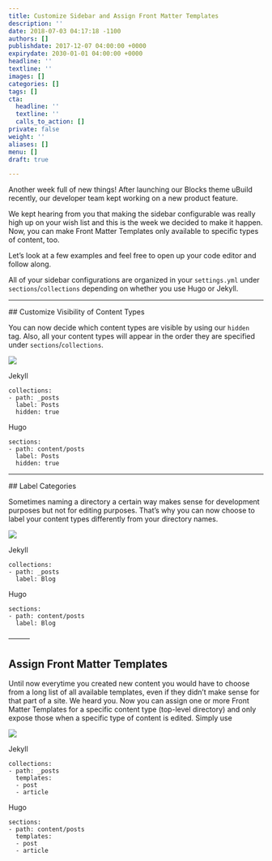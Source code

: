 ```yaml
---
title: Customize Sidebar and Assign Front Matter Templates
description: ''
date: 2018-07-03 04:17:18 -1100
authors: []
publishdate: 2017-12-07 04:00:00 +0000
expirydate: 2030-01-01 04:00:00 +0000
headline: ''
textline: ''
images: []
categories: []
tags: []
cta:
  headline: ''
  textline: ''
  calls_to_action: []
private: false
weight: ''
aliases: []
menu: []
draft: true

---
```

Another week full of new things! After launching our Blocks theme uBuild recently, our developer team kept working on a new product feature.

We kept hearing from you that making the sidebar configurable was really high up on your wish list and this is the week we decided to make it happen. Now, you can make Front Matter Templates only available to specific types of content, too.

Let’s look at a few examples and feel free to open up your code editor and follow along.

All of your sidebar configurations are organized in your `settings.yml` under `sections`/`collections` depending on whether you use Hugo or Jekyll.
<hr />
## Customize Visibility of Content Types

You can now decide which content types are visible by using our `hidden` tag. Also, all your content types will appear in the order they are specified under `sections`/`collections`.

![](/uploads/2018/07/remove-content-type.gif)

Jekyll
```
collections:
- path: _posts
  label: Posts
  hidden: true
```

Hugo
```
sections:
- path: content/posts
  label: Posts
  hidden: true
```
<hr />
## Label Categories

Sometimes naming a directory a certain way makes sense for development purposes but not for editing purposes. That’s why you can now choose to label your content types differently from your directory names.

![](/uploads/2018/07/switch-label.gif)

Jekyll
```
collections:
- path: _posts
  label: Blog
```

Hugo
```
sections:
- path: content/posts
  label: Blog
```

———
## Assign Front Matter Templates

Until now everytime you created new content you would have to choose from a long list of all available templates, even if they didn’t make sense for that part of a site. We heard you. Now you can assign one or more Front Matter Templates for a specific content type (top-level directory) and only expose those when a specific type of content is edited. Simply use

![](/uploads/2018/07/create-posts.gif)

Jekyll
```
collections:
- path: _posts
  templates:
  - post
  - article
```

Hugo
```
sections:
- path: content/posts
  templates:
  - post
  - article
```